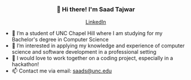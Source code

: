 <h3 align="center">👋 Hi there! I'm Saad Tajwar</h3>
<p align="center">
  <a href="https://www.linkedin.com/in/saadtajwar/">LinkedIn</a>
</p>

- 🌱 I’m a student of UNC Chapel Hill where I am studying for my Bachelor's degree in Computer Science
- 👀 I’m interested in applying my knowledge and experience of computer science and software development in a professional setting
- 💞️ I would love to work together on a coding project, especially in a hackathon!
- 📫 Contact me via email: saads@unc.edu

<!---
saadtajwar/saadtajwar is a ✨ special ✨ repository because its `README.md` (this file) appears on your GitHub profile.
You can click the Preview link to take a look at your changes.
--->
